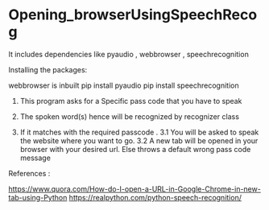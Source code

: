 # Opening_browserUsingSpeechRecog
It includes dependencies like pyaudio , webbrowser , speechrecognition

Installing the packages:

webbrowser is inbuilt
pip install pyaudio
pip install speechrecognition

1. This program asks for a Specific pass code that you have to speak


2. The spoken word(s) hence will be recognized by recognizer class


3. If it matches with the required passcode .
      3.1 You will be asked to speak the website where you want to go.
      3.2 A new tab will be opened in your browser with your desired url.
   Else throws a default wrong pass code message
   
   
References :

https://www.quora.com/How-do-I-open-a-URL-in-Google-Chrome-in-new-tab-using-Python
https://realpython.com/python-speech-recognition/
